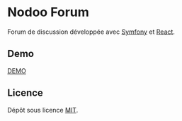 # Nodoo Forum

Forum de discussion développée avec [Symfony](https://symfony.com/) et [React](https://fr.reactjs.org/).

## Demo

[DEMO](https://www.nodoo-forum.alex-chesnay.fr/)

## Licence

Dépôt sous licence [MIT](https://choosealicense.com/licenses/mit/).
